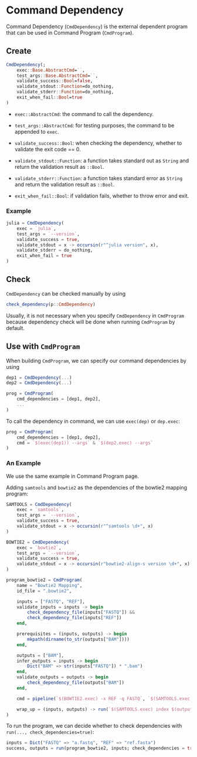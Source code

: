 # Command Dependency

Command Dependency (`CmdDependency`) is the external dependent program that can be used in Command Program (`CmdProgram`).

## Create

```julia
CmdDependency(;
    exec::Base.AbstractCmd=``,
    test_args::Base.AbstractCmd=``,
    validate_success::Bool=false,
    validate_stdout::Function=do_nothing,
    validate_stderr::Function=do_nothing,
    exit_when_fail::Bool=true
)
```

- `exec::AbstractCmd`: the command to call the dependency.

- `test_args::AbstractCmd`: for testing purposes, the command to be appended to `exec`.

- `validate_success::Bool`: when checking the dependency, whether to validate the exit code == 0.

- `validate_stdout::Function`: a function takes standard out as `String` and return the validation result as `::Bool`.

- `validate_stderr::Function`: a function takes standard error as `String` and return the validation result as `::Bool`.

- `exit_when_fail::Bool`: if validation fails, whether to throw error and exit.

### Example

```julia
julia = CmdDependency(
    exec = `julia`,
    test_args = `--version`,
    validate_success = true,
    validate_stdout = x -> occursin(r"^julia version", x),
    validate_stderr = do_nothing,
    exit_when_fail = true
)
```

## Check

`CmdDependency` can be checked manually by using

```julia
check_dependency(p::CmdDependency)
```

Usually, it is not necessary when you specify `CmdDependency` in `CmdProgram` because dependency check will be done when running `CmdProgram` by default.

## Use with `CmdProgram`

When building `CmdProgram`, we can specify our command dependencies by using

```julia
dep1 = CmdDependency(...)
dep2 = CmdDependency(...)

prog = CmdProgram(
	cmd_dependencies = [dep1, dep2],
    ...
)
```

To call the dependency in command, we can use `exec(dep)` or `dep.exec`:

```julia
prog = CmdProgram(
	cmd_dependencies = [dep1, dep2],
	cmd = `$(exec(dep1)) --args` & `$(dep2.exec) --args`
)
```

### An Example

We use the same example in Command Program page.

Adding `samtools` and `bowtie2` as the dependencies of the bowtie2 mapping program:

```julia
SAMTOOLS = CmdDependency(
	exec = `samtools`,
	test_args = `--version`,
	validate_success = true,
	validate_stdout = x -> occursin(r"^samtools \d+", x)
)

BOWTIE2 = CmdDependency(
	exec = `bowtie2`,
	test_args = `--version`,
	validate_success = true,
	validate_stdout = x -> occursin(r"bowtie2-align-s version \d+", x)
)

program_bowtie2 = CmdProgram(
	name = "Bowtie2 Mapping",
	id_file = ".bowtie2",

	inputs = ["FASTQ", "REF"],
	validate_inputs = inputs -> begin
		check_dependency_file(inputs["FASTQ"]) &&
		check_dependency_file(inputs["REF"])
	end,

	prerequisites = (inputs, outputs) -> begin
		mkpath(dirname(to_str(outputs["BAM"])))
	end,

	outputs = ["BAM"],
	infer_outputs = inputs -> begin
		Dict("BAM" => str(inputs["FASTQ"]) * ".bam")
	end,
	validate_outputs = outputs -> begin
		check_dependency_file(outputs["BAM"])
	end,

	cmd = pipeline(`$(BOWTIE2.exec) -x REF -q FASTQ`, `$(SAMTOOLS.exec) sort -O bam -o BAM`),

	wrap_up = (inputs, outputs) -> run(`$(SAMTOOLS.exec) index $(outputs["BAM"])`)
)
```

To run the program, we can decide whether to check dependencies with `run(..., check_dependencies=true)`:

```julia
inputs = Dict("FASTQ" => "a.fastq", "REF" => "ref.fasta")
success, outputs = run(program_bowtie2, inputs; check_dependencies = true)
```
